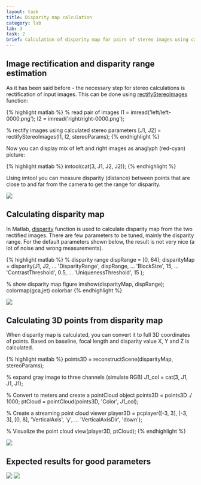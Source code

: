 ```yaml
---
layout: task
title: Disparity map calculation
category: lab
lab: 3
task: 2
brief: Calculation of disparity map for pairs of stereo images using calculated intrinsic and extrinsic parameters.
---
```



## Image rectification and disparity range estimation

As it has been said before - the necessary step for stereo calculations is rectification
of input images. This can be done using [rectifyStereoImages](https://www.mathworks.com/help/vision/ref/rectifystereoimages.html)
function:

{% highlight matlab %}
% read pair of images
I1 = imread('left/left-0000.png');
I2 = imread('right/right-0000.png');

% rectify images using calculated stereo parameters
[J1, J2] = rectifyStereoImages(I1, I2, stereoParams);
{% endhighlight %}

Now you can display mix of left and right images as anaglyph (red-cyan) picture:

{% highlight matlab %}
imtool(cat(3, J1, J2, J2));
{% endhighlight %}

Using imtool you can measure disparity (distance) between points that are close to and 
far from the camera to get the range for disparity.

![]({{site.baseurl}}/public/l3/imtool_1.jpg)

## Calculating disparity map

In Matlab, [disparity](https://www.mathworks.com/help/vision/ref/disparity.html) 
function is used to calculate disparity map from the two rectified images.
There are few parameters to be tuned, mainly the disparity range.
For the default parameters shown below, the result is not very nice (a lot of noise
and wrong measurements).

{% highlight matlab %}
% disparity range
dispRange = [0, 64];
disparityMap = disparity(J1, J2, ...
    'DisparityRange', dispRange, ...
    'BlockSize', 15, ...
    'ContrastThreshold', 0.5, ...
    'UniquenessThreshold', 15 );
	
% show disparity map
figure 
imshow(disparityMap, dispRange);
colormap(gca,jet) 
colorbar
{% endhighlight %}

![]({{site.baseurl}}/public/l3/disparity_1.jpg)

## Calculating 3D points from disparity map

When disparity map is calculated, you can convert it to full 3D coordinates of points.
Based on baseline, focal length and disparity value X, Y and Z is calculated.

{% highlight matlab %}
points3D = reconstructScene(disparityMap, stereoParams);

% expand gray image to three channels (simulate RGB)
J1_col = cat(3, J1, J1, J1);

% Convert to meters and create a pointCloud object
points3D = points3D ./ 1000;
ptCloud = pointCloud(points3D, 'Color', J1_col);

% Create a streaming point cloud viewer
player3D = pcplayer([-3, 3], [-3, 3], [0, 8], 'VerticalAxis', 'y', ...
    'VerticalAxisDir', 'down');

% Visualize the point cloud
view(player3D, ptCloud);
{% endhighlight %}


![]({{site.baseurl}}/public/l3/3d_1.jpg)

## Expected results for good parameters


![]({{site.baseurl}}/public/l3/disparity_2.jpg)
![]({{site.baseurl}}/public/l3/3d_2.jpg)
